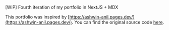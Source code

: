 [WIP] Fourth iteration of my portfolio in NextJS + MDX

This portfolio was inspired by [https://ashwin-anil.pages.dev/](https://ashwin-anil.pages.dev/). You can find the original source code [here](https://github.com/ashwin776/portfolio).
